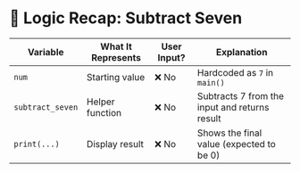 # 🧠 Logic Recap: Subtract Seven

| Variable        | What It Represents                  | User Input? | Explanation                                       |
|------------------|-------------------------------------|-------------|---------------------------------------------------|
| `num`            | Starting value                      | ❌ No       | Hardcoded as `7` in `main()`                      |
| `subtract_seven` | Helper function                     | ❌ No       | Subtracts 7 from the input and returns result     |
| `print(...)`     | Display result                      | ❌ No       | Shows the final value (expected to be 0)          |
